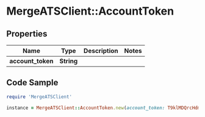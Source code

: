 # MergeATSClient::AccountToken

## Properties

Name | Type | Description | Notes
------------ | ------------- | ------------- | -------------
**account_token** | **String** |  | 

## Code Sample

```ruby
require 'MergeATSClient'

instance = MergeATSClient::AccountToken.new(account_token: T9klMDQrcHdm9jrtHuOS2Nf06BIHwMNjpPXPMB)
```


